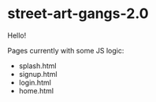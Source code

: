 street-art-gangs-2.0
====================
Hello!

Pages currently with some JS logic:

- splash.html
- signup.html
- login.html
- home.html
